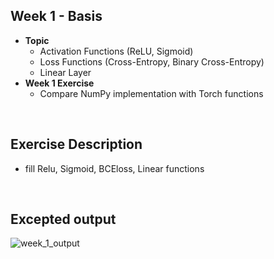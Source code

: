 ## **Week 1 - Basis**
- **Topic** 
  - Activation Functions (ReLU, Sigmoid)
  - Loss Functions (Cross-Entropy, Binary Cross-Entropy)
  - Linear Layer
- **Week 1 Exercise**
  - Compare NumPy implementation with Torch functions

</br>

## Exercise Description
- fill Relu, Sigmoid, BCEloss, Linear functions

</br>

## Excepted output

![week_1_output](https://github.com/naye971012/numpy_transformer/assets/74105909/76385e9a-f546-4ccb-92ba-37d2530d3e62)
